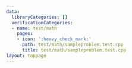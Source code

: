 ```yaml
---
data:
  libraryCategories: []
  verificationCategories:
  - name: test/math
    pages:
    - icon: ':heavy_check_mark:'
      path: test/math/sampleproblem.test.cpp
      title: test/math/sampleproblem.test.cpp
layout: toppage
---
```

